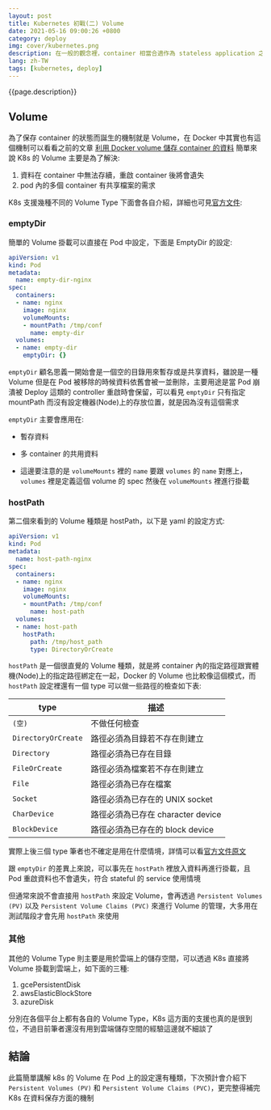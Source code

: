 ```yaml
---
layout: post
title: Kubernetes 初戰(二) Volume
date: 2021-05-16 09:00:26 +0800
category: deploy
img: cover/kubernetes.png
description: 在一般的觀念裡，container 相當合適作為 stateless application 之用(例如：api service)，但由於 stateful service 的需求也是存在的(例如：各種資料庫、檔案存放伺服器…等等)，因此 Kubernetes 就額外增加了一些相關的機制，讓 pod 也開始能夠承載 stateful application，本篇就簡單接紹 K8s 裡的 Volume
lang: zh-TW
tags: [kubernetes, deploy]
---
```


{{page.description}}

## Volume
為了保存 container 的狀態而誕生的機制就是 Volume，在 Docker 中其實也有這個機制可以看看之前的文章 [利用 Docker volume 儲存 container 的資料](https://bingdoal.github.io/deploy/2021/01/docker-container-store-data-at-local/) 簡單來說 K8s 的 Volume 主要是為了解決:
1. 資料在 container 中無法存續，重啟 container 後將會遺失
2. pod 內的多個 container 有共享檔案的需求

K8s 支援幾種不同的 Volume Type 下面會各自介紹，詳細也可見[官方文件](https://kubernetes.io/docs/concepts/storage/volumes/):

### emptyDir
簡單的 Volume 掛載可以直接在 Pod 中設定，下面是 EmptyDir 的設定:

```yaml
apiVersion: v1
kind: Pod
metadata:
  name: empty-dir-nginx
spec:
  containers:
  - name: nginx
    image: nginx
    volumeMounts:
    - mountPath: /tmp/conf
      name: empty-dir
  volumes:
  - name: empty-dir
    emptyDir: {}
```

`emptyDir` 顧名思義一開始會是一個空的目錄用來暫存或是共享資料，雖說是一種 Volume 但是在 Pod 被移除的時候資料依舊會被一並刪除，主要用途是當 Pod 崩潰被 Deploy 這類的 controller 重啟時會保留，可以看見 `emptyDir` 只有指定 mountPath 而沒有設定機器(Node)上的存放位置，就是因為沒有這個需求

`emptyDir` 主要會應用在:
+ 暫存資料
+ 多 container 的共用資料

+ 這邊要注意的是 `volumeMounts` 裡的 `name` 要跟 `volumes` 的 `name` 對應上，`volumes` 裡是定義這個 volume 的 spec 然後在 `volumeMounts` 裡進行掛載

### hostPath
第二個來看到的 Volume 種類是 hostPath，以下是 yaml 的設定方式:

```yaml
apiVersion: v1
kind: Pod
metadata:
  name: host-path-nginx
spec:
  containers:
  - name: nginx
    image: nginx
    volumeMounts:
    - mountPath: /tmp/conf
      name: host-path
  volumes:
  - name: host-path
    hostPath:
      path: /tmp/host_path
      type: DirectoryOrCreate
```

`hostPath` 是一個很直覺的 Volume 種類，就是將 container 內的指定路徑跟實體機(Node)上的指定路徑綁定在一起，Docker 的 Volume 也比較像這個模式，而 `hostPath` 設定裡還有一個 type 可以做一些路徑的檢查如下表:

| type                | 描述                              |
| ------------------- | --------------------------------- |
| `(空)`              | 不做任何檢查                      |
| `DirectoryOrCreate` | 路徑必須為目錄若不存在則建立      |
| `Directory`         | 路徑必須為已存在目錄              |
| `FileOrCreate`      | 路徑必須為檔案若不存在則建立      |
| `File`              | 路徑必須為已存在檔案              |
| `Socket`            | 路徑必須為已存在的 UNIX socket    |
| `CharDevice`        | 路徑必須為已存在 character device |
| `BlockDevice`       | 路徑必須為已存在的 block device   |

實際上後三個 type 筆者也不確定是用在什麼情境，詳情可以看[官方文件原文](https://kubernetes.io/docs/concepts/storage/volumes/#hostpath)

跟 `emptyDir` 的差異上來說，可以事先在 `hostPath` 裡放入資料再進行掛載，且 Pod 重啟資料也不會遺失，符合 stateful 的 service 使用情境

但通常來說不會直接用 `hostPath` 來設定 Volume，會再透過 `Persistent Volumes (PV)` 以及 `Persistent Volume Claims (PVC)` 來進行 Volume 的管理，大多用在測試階段才會先用 `hostPath` 來使用

### 其他
其他的 Volume Type 則主要是用於雲端上的儲存空間，可以透過 K8s 直接將 Volume 掛載到雲端上，如下面的三種:
1. gcePersistentDisk
2. awsElasticBlockStore
3. azureDisk

分別在各個平台上都有各自的 Volume Type，K8s 這方面的支援也真的是很到位，不過目前筆者還沒有用到雲端儲存空間的經驗這邊就不細談了

## 結論

此篇簡單講解 k8s 的 Volume 在 Pod 上的設定還有種類，下次預計會介紹下 `Persistent Volumes (PV)` 和 `Persistent Volume Claims (PVC)`，更完整得補完 K8s 在資料保存方面的機制
